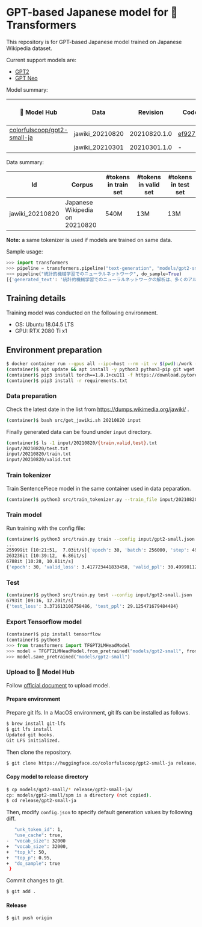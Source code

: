# GPT-based Japanese model for 🤗 Transformers

This repository is for GPT-based Japanese model trained on Japanese Wikipedia dataset.

Current support models are:

* [GPT2](https://huggingface.co/transformers/model_doc/gpt2.html)
* [GPT Neo](https://huggingface.co/transformers/model_doc/gpt_neo.html)

Model summary:

| 🤗 Model Hub | Data | Revision | Code | Total params | Test set PPL | vocab_size | n_ctx | n_layer | n_head | n_embd | Epochs | Training time |
| --- | --- | --- | --- | --- | --- | --- | --- | --- | --- | --- | --- | --- |
| [colorfulscoop/gpt2-small-ja](https://hf.co/colorfulscoop/gpt2-small-ja) | jawiki_20210820 | 20210820.1.0 | [ef927e1](https://github.com/colorfulscoop/gpt-ja/tree/ef927e1717dfb34c810c9227bbcfcf438f01be9d) | 110M | 29.13 | 32,000 | 1,024 | 12 | 12 | 768 | 30 | 15 days |
| | jawiki_20210301 | 20210301.1.0 | - | 110M | - | 32,000 | 1,024 | 12 | 12 | 768 | 30 | - |

Data summary:

| Id | Corpus | #tokens in train set | #tokens in valid set | #tokens in test set |
| --- | --- | --- | --- | --- |
| jawiki_20210820 | Japanese Wikipedia on 20210820 | 540M | 13M | 13M |

**Note:** a same tokenizer is used if models are trained on same data.

Sample usage:

```py
>>> import transformers
>>> pipeline = transformers.pipeline("text-generation", "models/gpt2-small", revision="20210820.1.0")
>>> pipeline("統計的機械学習でのニューラルネットワーク", do_sample=True)
[{'generated_text': '統計的機械学習でのニューラルネットワークの解析は、多くのアルゴリズムの完全な実装をもたらした。これらの'}]
```

## Training details

Training model was conducted on the following environment.

* OS: Ubuntu 18.04.5 LTS
* GPU:  RTX 2080 Ti x1

## Environment preparation

```sh
$ docker container run --gpus all --ipc=host --rm -it -v $(pwd):/work -w /work nvidia/cuda:11.1-devel-ubuntu20.04 bash
(container)$ apt update && apt install -y python3 python3-pip git wget
(container)$ pip3 install torch==1.8.1+cu111 -f https://download.pytorch.org/whl/torch_stable.html
(container)$ pip3 install -r requirements.txt
```

### Data preparation

Check the latest date in the list from https://dumps.wikimedia.org/jawiki/ .

```sh
(container)$ bash src/get_jawiki.sh 20210820 input
```

Finally generated data can be found under `input` directory.

```sh
(container)$ ls -1 input/20210820/{train,valid,test}.txt
input/20210820/test.txt
input/20210820/train.txt
input/20210820/valid.txt
```

### Train tokenizer

Train SentencePiece model in the same container used in data peparation.

```sh
(container)$ python3 src/train_tokenizer.py --train_file input/20210820/train.txt --model_dir models/gpt2-small
```

### Train model

Run training with the config file:

```sh
(container)$ python3 src/train.py train --config input/gpt2-small.json
...
255999it [10:21:51,  7.03it/s]{'epoch': 30, 'batch': 256000, 'step': 493108, 'train_loss': 0.190585415356369, 'lr': 0.0001}
263236it [10:39:12,  6.86it/s]
6788it [10:28, 10.81it/s]
{'epoch': 30, 'valid_loss': 3.417723441833458, 'valid_ppl': 30.49990112587307, 'save_model': True}
```

### Test

```sh
(container)$ python3 src/train.py test --config input/gpt2-small.json
6793it [09:16, 12.20it/s]
{'test_loss': 3.371613106758486, 'test_ppl': 29.125471679484484}
```


### Export Tensorflow model

```py
(container)$ pip install tensorflow
(container)$ python3
>>> from transformers import TFGPT2LMHeadModel
>>> model = TFGPT2LMHeadModel.from_pretrained("models/gpt2-small", from_pt=True)
>>> model.save_pretrained("models/gpt2-small")
```

### Upload to 🤗 Model Hub

Follow [official document](https://huggingface.co/transformers/model_sharing.html) to upload model.

#### Prepare environment

Prepare git lfs. In a MacOS environment, git lfs can be installed as follows.

```sh
$ brew install git-lfs
$ git lfs install
Updated git hooks.
Git LFS initialized.
```

Then clone the repository.

```sh
$ git clone https://huggingface.co/colorfulscoop/gpt2-small-ja release/gpt2-small-ja
```

#### Copy model to release directory

```sh
$ cp models/gpt2-small/* release/gpt2-small-ja/
cp: models/gpt2-small/spm is a directory (not copied).
$ cd release/gpt2-small-ja
```

Then, modify `config.json` to specify default generation values by following diff.

```sh
   "unk_token_id": 1,
   "use_cache": true,
-  "vocab_size": 32000
+  "vocab_size": 32000,
+  "top_k": 50,
+  "top_p": 0.95,
+  "do_sample": true
 }
```

Commit changes to git.

```sh
$ git add .
```

#### Release

```sh
$ git push origin
```
